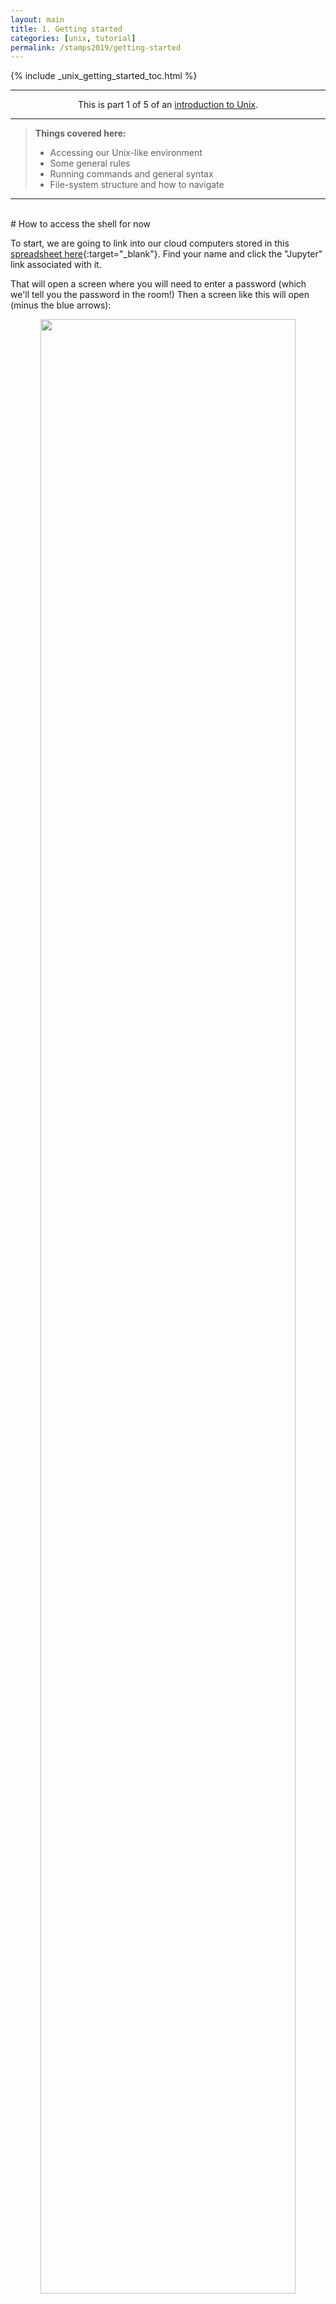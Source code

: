 ```yaml
---
layout: main
title: 1. Getting started
categories: [unix, tutorial]
permalink: /stamps2019/getting-started
---
```


{% include _unix_getting_started_toc.html %}

<hr>
<center>This is part 1 of 5 of an <a href="/stamps2019/unix-crash-course" target="_blank">introduction to Unix</a>.</center>
<hr>

> **Things covered here:**
> * Accessing our Unix-like environment
> * Some general rules
> * Running commands and general syntax
> * File-system structure and how to navigate

---
<br>
# How to access the shell for now

To start, we are going to link into our cloud computers stored in this [spreadsheet here](https://hackmd.io/@astrobiomike/stamps2019){:target="_blank"}. Find your name and click the "Jupyter" link associated with it. 

That will open a screen where you will need to enter a password (which we'll tell you the password in the room!) Then a screen like this will open (minus the blue arrows):

<center><img src="../images/shell_tut_jupyter_initial_launch.png" width="90%"></center>
<br>

Now click the **files tab** at the top-left (that the smaller blue arrow points to above) and then the "**Terminal**" icon at the bottom, and we'll be in our appropriate command-line environment:

<center><img src="../images/shell_stamps_tut_jupyter_terminal.png" width="90%"></center>
<br>

This is our "command line", and that one line showing with the cursor ready is our "prompt" – where we will be typing all of our commands 🙂 

---

<blockquote><center><b>Important note!</b></center>
Keep in mind, none of this is about memorization. It may seem counterintuitive at first, but the little details aren't important. What matters is starting to build a mental framework of the foundational rules and concepts. That equips us to figure out the things we need to do, when we need to do them!  
</blockquote>

---
<br>
# A few foundational rules

* **Spaces are special!** The command line uses spaces to know how to properly break things apart. This is why it's not ideal to have filenames that contain spaces, but rather it's better to use dashes ( **`-`** ) or underscores ( **`_`** ) – e.g., "draft_v3.txt" is preferred over "draft v3.txt".  

* The general syntax working at the command line goes like this: **`command argument`**.  

* Arguments can be **optional** or **required** based on the command being used.  

Before we start, copy and paste this one command and hit `enter`, so we are all starting in the same place:

```bash
cd ~/shell_intro/
```

---

<blockquote><center><b>COPY AND PASTE STICKY CHECK!</b></center>
It's okay to copy and paste things here anywhere you'd like. There can of course be some value to typing everything out, but right now is more just about the concepts. How exactly to copy and paste can be different on different machines and keyboard layouts, and sometimes just different because of the terminal we are working in. Let's take a minute now to make sure we can all copy and paste from the material into our terminals. 
<br><br>
There may be keyboard shortcuts that work, and/or holding shift and "right-clicking" may bring up the menu too if other ways are not working.<br> 
</blockquote>

---
<br>
# Running commands

**`date`** is a command that prints out the date and time. This particular command does not require any arguments:

```bash
date
```

When we run **`date`** with no arguments, it uses some default settings, like assuming we want to know the time in our local time zone. But we can provide optional arguments to **`date`**. Optional arguments most often require putting a dash in front of them in order for the program to interpret them properly. Here we are adding the **`-u`** argument to tell it to report UTC time instead of the local time: 

```bash
date -u
```

Note that if we try to run it without the dash, we get an error:

```bash
date u
```

Also note that if we try to enter this without the "space" separating **`date`** and the optional argument **`-u`**, the computer won't know how to break apart the command and we get a different error:

```bash
date-u
```

>The first error comes from the program **`date`**, and it doesn't know what to do with the letter **`u`**. The second error comes from **`bash`**, the language we are working in, because it's trying to find a program called "date-u" since we didn't tell it how to properly break things apart. 

Unlike `date`, most commands require arguments and won't work without them. **`head`** is a command that prints the first lines of a file, so it **requires** us to provide the file we want it to act on: 

```bash
head example.txt
```

Here "example.txt" is the **required** argument, and in this case it is also what's known as a **positional** argument because we didn't have to tell the program what it was, we just put its name there. Sometimes we need to specify the input file by putting something in front of it (e.g. some commands will use the `-i` flag, but it's often other things as well). Whether things are positional arguments or not depends on how the command was written. 

There are also optional arguments for the **`head`** command. The default for **`head`** is to print the first 10 lines of a file like we did above. We can change that by specifying the **`-n`** flag, followed by how many lines we want:

```bash
head -n 5 example.txt
```

How would we know we needed the **`-n`** flag for that? There are a few ways to find out. Many standard shell commands have manual pages, we can access this one like so: 

```bash
man head
```

A lot of times the `man` page for a command has an overwhelming amount of info. Press the **`q`** key to exit this window and return to our normal prompt. 

Many tools have a help menu built in that we can access by providing **`-h`** or **`--help`** as the only argument:

```bash
head -h
head --help
```

And/or we can go to google to look for help. This is one of the parts that is not about memorization at all. We might remember a few if we use them a lot, but searching for options and details when needed is definitely the norm!

<hr style="height:15px; visibility:hidden;" />

---
<br>

# The Unix file-system structure

Our computers store file locations in a hierarchical structure. You are likely already used to navigating through this stucture by clicking on various folders (also known as directories) in a Windows Explorer window or a Mac Finder window. Just like we need to select the appropriate files in the appropriate locations there (in a GUI), we need to do the same when working at a command-line interface. What this means in practice is that each file and directory has its own "address", and that address is called its "**path**". 

Here is an image of an example file-system structure:

<center><img src="../images/unix_stamps_file_system_structure.png" style="width:90%"></center>
<br>

There are two special locations in all Unix-based systems: the "**root**" location and the current user's "**home**" location. "Root" is where the address system of the computer starts; "home" is where the current user's location starts.

We tell the command line where files and directories are located by providing their address, their "path". If we use the **`pwd`** command (for **p**rint **w**orking **d**irectory), we can find out what the path is for the directory we are sitting in:

```
pwd
``` 

>**NOTE:**
> Notice our prompt says something slightly different than what is returned from **`pwd`**. These are two different ways of specifying the same location: one starting from the special location "root" **`/`**; and the other starting from the special location "home" **`~/`**. This is also the case for the "Desktop" and "Documents" folders in the above image. 


So **`pwd`** tells us where we are, and if we use the **`ls`** command (for **l**i**s**t), we can see what directories and files are in the current directory we are sitting in:

```
ls
```

## Absolute vs relative path
There are two ways to specify the path (address) of the file we want to do something to:

* An **absolute path** is an address that starts from one of those special locations: either the "root" **`/`** or the "home" **`~/`** location. 
* A **relative path** is an address that starts from wherever we are currently sitting.

For example, let's look again at the **`head`** command we ran above:

```bash
head example.txt
```

**What we are actually doing here is using a *relative path* to specify where the "example.txt" file is located.** This is because the command line automatically looks in the current working directory if we don't specify anything else about its location (it's starting from where we are). 

We can also run the same command on the same file using an **absolute path**:

```bash
head ~/shell_intro/example.txt
```

The previous two commands both point to the same file right now. But the first way, **`head example.txt`**, will only work if we are entering it while "sitting" in the directory that holds that file, while the second way will work no matter where we happen to be in the computer. 

>**Note:** The address of a file, its "path", includes the file name also, it doesn't stop at the directory that holds it.

It is important to always think about *where* we are in the computer when working at the command line. **One of the most common errors/easiest mistakes to make is trying to do something to a file that isn't where we think it is.** Let's run **`head`** on the "example.txt" file again, and then let's try it on another file: "notes.txt":

```bash
head example.txt
head notes.txt
```

Here the **`head`** command works fine on "example.txt", but we get an error message when we call it on "notes.txt" telling us no such file or directory. If we run the **`ls`** command to **l**i**s**t the contents of the current working directory, we can see the computer is absolutely right – spoiler alert: it usually is – and there is no file here named "notes.txt". 

The **`ls`** command by default operates on the current working directory if we don't specify any location, but we can tell it to list the contents of a different directory by providing it as a positional argument: 

```bash
ls
ls experiment
```

We can see the file we were looking for is located in the subdirectory called "experiment". We can also see this in our file browser if we'd like. By clicking the folder icon at the top of the left bar, then double-clicking "shell_intro", then double-clicking "experiment", we can see there is a "notes.txt" file in there:

<center><img src="../images/shell_tut_file_browser_notes2.png" width="40%"></center>
<br>

We can click the folder icon on the left again if we'd like to re-hide that panel.

Here is how we can run **`head`** on "notes.txt" by specifying an accurate **relative path** to that file:

```bash
head experiment/notes.txt
```

If we had been using **tab-completion**, we would not have made that initial **`head notes.txt`** mistake!

## BONUS ROUND: Tab-completion is our friend!
Tab-completion is a huge time-saver, but even more importantly it is a perpetual sanity-check that helps prevent mistakes. 

If we are trying to specify a file that's in our current working directory, we can begin typing its name and then press the **`tab`** key to complete it. If there is only one possible way to finish what we've started typing, it will complete it entirely for us. If there is more than one possible way to finish what we've started typing, it will complete as far as it can, and then hitting **`tab`** twice quickly will show all the possible options. **If tab-complete does not do either of those things, then we are either confused about where we are, or we're confused about where the file is that we're trying to do something to** – this is invaluable.

> **Quick Practice**  <br>
> Try out tab-complete! Run **`ls`** first to see what's in our current working directory again. Then type **`head e`** and then press the **`tab`** key. This will auto-complete out as far as it can, which in this case is up to "ex", because there are multiple possibilities still at that point. If we press **`tab`** twice quickly, it will print out all of the possibilities for us. And if we enter "a" and press **`tab`** again, it will finish completing "example.txt" as that is the only remaining possibility, and we can now press **`return`** to execute the command. 

<center><b>Use tab-completion whenever you can!!</b></center>
<br>

# Moving around
We can also move into the directory containing the file we want to work with by using the **`cd`** command (**c**hange **d**irectory). This command takes a positional argument that is the path (address) of the directory we want to change into. This can be a relative path or an absolute path. Here we'll use the relative path of the subdirectory, "experiment", to change into it (use tab-completion!):

```bash
cd experiment/
pwd
ls
head notes.txt
```

Great. But now how do we get back "up" to the directory above us? One way would be to provide an absolute path, like **`cd ~/shell_intro`**, but there is also a handy shortcut. **`..`** are special characters that act as a relative path specifying "up" one level – one directory – from wherever we currently are. So we can provide that as the positional argument to **`cd`** to get back to where we started:

```bash
cd ..
pwd
ls
```

Moving around the computer like this may feel a bit cumbersome at first, but after spending a little time with it and getting used to tab-completion you'll soon find yourself slightly frustrated when you have to scroll through a bunch of files and click on something by eye in a GUI 🙂


# Summary
Congrats! That really is the framework for how all things work at the command line! As we'll see soon, multiple commands can be strung together, and some can have many options, inputs, and outputs and can grow to be quite long, but this general framework is underlying it all. Becoming familiar with these fundamentals is important, remember particular commands and options is not! 

Next we're going to look at some of the ways we can [work with files and directories](/stamps2019/working-with-files-and-dirs).

<hr style="height:15px; visibility:hidden;" />

---
<br>

<h4><i>Terms introduced:</i></h4>

| Term     | What it is          |
|:----------:|------------------|
| **`path`** | the address system the computer uses to keep track of files and directories |
| **`root`** | where the address system of the computer starts, **`/`** |
| **`home`** | where the current user's location starts, **`~/`**|
| **`absolute path`** | an address that starts from a specified location, i.e. root, or home |
| **`relative path`** | an address that starts from wherever we are |
| **`tab-completion`** | our best friend |

<h4><i>Commands introduced:</i></h4>

|Command     |Function          |
|:----------:|------------------|
|**`date`**| prints out information about the current date and time |
|**`head`**| prints out the first lines of a file |
|**`pwd`**       |prints out where we are in the computer (**p**rint **w**orking **d**irectory)|
|**`ls`**        |lists contents of a directory (**l**i**s**t)|
|**`cd`**| **c**hange **d**irectories |

<h4><i>Special characters introduced:</i></h4>

|Characters     | Meaning          |
|:----------:|------------------|
| **`/`** | the computer's root location |
| **`~/`** | the user's home location |
| **`../`** |specifies a directory one level "above" the current working directory|

<hr style="height:15px; visibility:hidden;" />

---
---
<br>

<h5><a href="/stamps2019/unix-crash-course" style="float: left"><b>Back to:</b> Unix intro home</a>

<a href="/stamps2019/working-with-files-and-dirs" style="float: right"><b>Next:</b> 2. Working with files and directories</a></h5>
